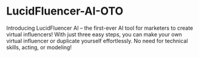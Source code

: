 # LucidFluencer-AI-OTO
Introducing LucidFluencer AI – the first-ever AI tool for marketers to create virtual influencers! With just three easy steps, you can make your own virtual influencer or duplicate yourself effortlessly. No need for technical skills, acting, or modeling!
